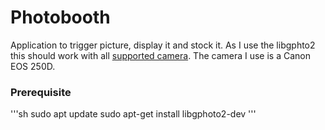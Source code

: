 # Photobooth

Application to trigger picture, display it and stock it. 
As I use the libgphto2 this should work with all [supported camera](http://www.gphoto.org/proj/libgphoto2/support.php). The camera I use is a Canon EOS 250D.

### Prerequisite

'''sh
sudo apt update
sudo apt-get install libgphoto2-dev
'''

